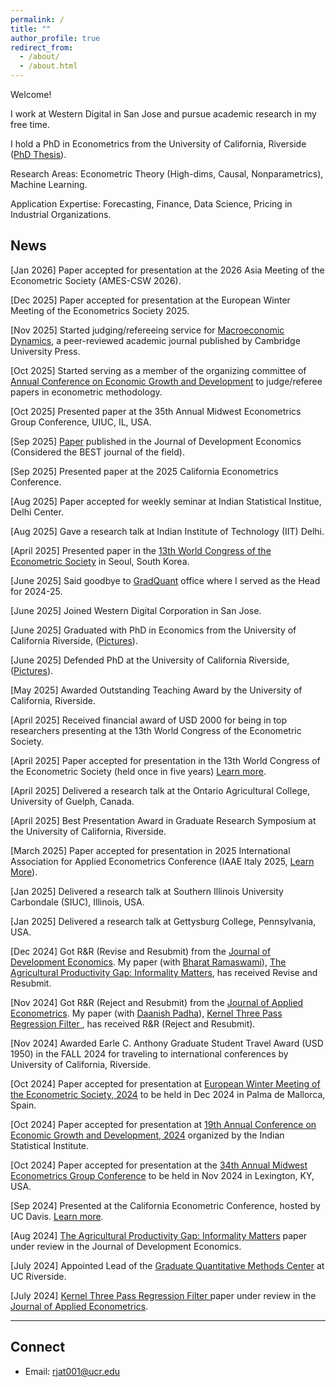 ```yaml
---
permalink: /
title: ""
author_profile: true
redirect_from: 
  - /about/
  - /about.html
---
```


Welcome!

I work at Western Digital in San Jose and pursue academic research in my free time.

I hold a PhD in Econometrics from the University of California, Riverside (<a href="https://escholarship.org/uc/item/95d9k9rc" target="_blank" rel="noopener noreferrer">PhD Thesis</a>). 

Research Areas: Econometric Theory (High-dims, Causal, Nonparametrics), Machine Learning.

Application Expertise: Forecasting, Finance, Data Science, Pricing in Industrial Organizations.


## News
<link rel="stylesheet" href="https://cdnjs.cloudflare.com/ajax/libs/font-awesome/6.0.0-beta3/css/all.min.css">


<i class="fas fa-star flashing"></i> [Jan 2026] Paper accepted for presentation at the 2026 Asia Meeting of the Econometric Society (AMES-CSW 2026).

<i class="fas fa-star flashing"></i> [Dec 2025] Paper accepted for presentation at the European Winter Meeting of the Econometrics Society 2025.

<i class="fas fa-star flashing"></i> [Nov 2025] Started judging/refereeing service for [Macroeconomic Dynamics](https://www.cambridge.org/core/journals/macroeconomic-dynamics), a peer-reviewed academic journal published by Cambridge University Press. 

<i class="fas fa-star flashing"></i> [Oct 2025] Started serving as a member of the organizing committee of [Annual Conference on Economic Growth and Development](https://www.isid.ac.in/~acegd/acegd2025/committees.html) to judge/referee papers in econometric methodology.  

<i class="fas fa-star flashing"></i> [Oct 2025] Presented paper at the 35th Annual Midwest Econometrics Group Conference, UIUC, IL, USA.

<i class="fas fa-star flashing"></i> <i class="fas fa-star flashing"></i>  <i class="fas fa-star flashing"></i>  <i class="fas fa-star flashing"></i>[Sep 2025] [Paper](https://www.sciencedirect.com/science/article/pii/S0304387825001683) published in the Journal of Development Economics (Considered the BEST journal of the field). 

<!-- Lines with stars -->

<i class="fas fa-star flashing"></i> <i class="fas fa-star flashing"></i> [Sep 2025] Presented paper at the 2025 California Econometrics Conference. 

<i class="fas fa-star flashing"></i> [Aug 2025] Paper accepted for weekly seminar at Indian Statistical Institue, Delhi Center.

<i class="fas fa-star flashing"></i> [Aug 2025] Gave a research talk at Indian Institute of Technology (IIT) Delhi.

<i class="fas fa-star flashing"></i> <i class="fas fa-star flashing"></i> [April 2025] Presented paper in the <u>13th World Congress of the Econometric Society</u> in Seoul, South Korea.

<i class="fas fa-star flashing"></i> [June 2025] Said goodbye to [GradQuant](https://gradquant.ucr.edu/) office where I served as the Head for 2024-25.

<i class="fas fa-star flashing"></i> [June 2025] Joined Western Digital Corporation in San Jose.  

<i class="fas fa-star flashing"></i> [June 2025] Graduated with PhD in Economics from the University of California Riverside, ([Pictures](https://drive.google.com/drive/folders/1N3D09IK0m17JpCIaavQb6asZdZbu0MNj?usp=sharing)).

<i class="fas fa-star flashing"></i> [June 2025] Defended PhD at the University of California Riverside, ([Pictures](https://drive.google.com/drive/folders/1fgSVJVuRGopWwEjnBq3r0GocauOEpA0u?usp=sharing)).

<i class="fas fa-star flashing"></i> [May 2025] Awarded Outstanding Teaching Award by the University of California, Riverside. 

<i class="fas fa-star flashing"></i> <i class="fas fa-star flashing"></i> <i class="fas fa-star flashing"></i> [April 2025] Received financial award of USD 2000 for being in top researchers presenting at the 13th World Congress of the Econometric Society. 

<i class="fas fa-star flashing"></i> [April 2025] Paper accepted for presentation in the 13th World Congress of the Econometric Society (held once in five years)  [Learn more](https://www.eswc2025.org/). 

<i class="fas fa-star flashing"></i> [April 2025] Delivered a research talk at the Ontario Agricultural College, University of Guelph, Canada.

<i class="fas fa-star flashing"></i> [April 2025] Best Presentation Award in Graduate Research Symposium at the University of California, Riverside.


<!-- Line with two stars -->
<i class="fas fa-star flashing"></i> [March 2025] Paper accepted for presentation in 2025 International Association for Applied Econometrics Conference  (IAAE Italy 2025, [Learn More](https://sites.google.com/view/iaae2025/)).

<i class="fas fa-star flashing"></i> [Jan 2025] Delivered a research talk at Southern Illinois University Carbondale (SIUC), Illinois, USA.

<i class="fas fa-star flashing"></i> [Jan 2025] Delivered a research talk at Gettysburg College, Pennsylvania, USA. 


<!-- Line with two stars -->
<i class="fas fa-star flashing"></i> <i class="fas fa-star flashing"></i>[Dec 2024] Got R&R (Revise and Resubmit) from the [Journal of Development Economics](https://www.sciencedirect.com/journal/journal-of-development-economics#:~:text=The%20Journal%20of%20Development%20Economics,does%20not%20publish%20book%20reviews.). My paper (with [Bharat Ramaswami](https://scholar.google.co.in/citations?user=aGVkcp8AAAAJ&hl=en)), [The Agricultural Productivity Gap: Informality Matters](https://rajveerjat.com/files/APG.pdf), has received Revise and Resubmit. 

<i class="fas fa-star flashing"></i> <i class="fas fa-star flashing"></i>[Nov 2024] Got R&R (Reject and Resubmit) from the [Journal of Applied Econometrics](https://onlinelibrary.wiley.com/journal/10991255). My paper (with [Daanish Padha](https://daanishpadha.com/)), [Kernel Three Pass Regression Filter ](https://rajveerjat.com/files/Kernel_3PRF.pdf), has received R&R (Reject and Resubmit).

<i class="fas fa-star flashing"></i> [Nov 2024] Awarded Earle C. Anthony Graduate Student Travel Award (USD 1950) in the FALL 2024
for traveling to international conferences by University of California, Riverside. 

<i class="fas fa-star flashing"></i> [Oct 2024] Paper accepted for presentation at [European Winter Meeting of the Econometric Society, 2024](https://www.econometricsociety.org/regional-activities/schedule/2024/12/16/2024-European-Winter-Meeting-Palma-de-Majorca-Spain) to be held in Dec 2024 in Palma de Mallorca, Spain.

<!-- Line with three stars -->
<i class="fas fa-star flashing"></i> [Oct 2024] Paper accepted for presentation at [19th Annual Conference on Economic Growth and Development, 2024](https://www.isid.ac.in/~acegd/acegd2024/index.html) organized by the Indian Statistical Institute. 

<i class="fas fa-star flashing"></i> [Oct 2024] Paper accepted for presentation at the [34th Annual Midwest Econometrics Group Conference](https://gatton.uky.edu/meg2024) to be held in Nov 2024 in Lexington, KY, USA.

<i class="fas fa-star flashing"></i> <i class="fas fa-star flashing"></i>[Sep 2024] Presented at the California Econometric Conference, hosted by UC Davis. [Learn more](https://www.gsb.stanford.edu/faculty-research/faculty/conferences/california-econometrics).

<i class="fas fa-star flashing"></i>[Aug 2024] [The Agricultural Productivity Gap: Informality Matters](https://rajveerjat.com/files/APG.pdf) paper under review in the Journal of Development Economics.


<i class="fas fa-star flashing"></i> <i class="fas fa-star flashing"></i>[July 2024] Appointed Lead of the [Graduate Quantitative Methods Center](https://gradquant.ucr.edu/) at UC Riverside.

<i class="fas fa-star flashing"></i>[July 2024] [Kernel Three Pass Regression Filter ](https://rajveerjat.com/files/Kernel_3PRF.pdf) paper under review in the [Journal of Applied Econometrics](https://onlinelibrary.wiley.com/journal/10991255).
<style>
  .flashing {
    animation: flash 1s infinite;
  }
  @keyframes flash {
    0% { opacity: 1; }
    50% { opacity: 0.5; }
    100% { opacity: 1; }
  }
</style>
---

## Connect
- Email: rjat001@ucr.edu 

